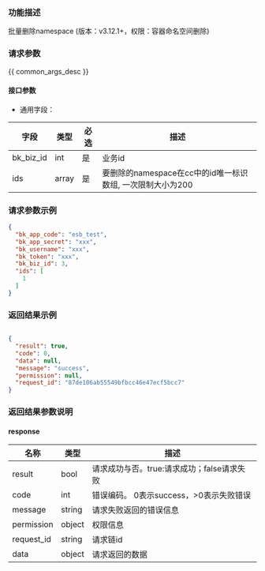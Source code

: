 ### 功能描述

批量删除namespace (版本：v3.12.1+，权限：容器命名空间删除)

### 请求参数

{{ common_args_desc }}

#### 接口参数

- 通用字段：

| 字段        | 类型    | 必选  | 描述                                     |
|-----------|-------|-----|----------------------------------------|
| bk_biz_id | int   | 是   | 业务id                                   |
| ids       | array | 是   | 要删除的namespace在cc中的id唯一标识数组, 一次限制大小为200 |

### 请求参数示例

```json
{
  "bk_app_code": "esb_test",
  "bk_app_secret": "xxx",
  "bk_username": "xxx",
  "bk_token": "xxx",
  "bk_biz_id": 3,
  "ids": [
    1
  ]
}
```

### 返回结果示例

```json

{
  "result": true,
  "code": 0,
  "data": null,
  "message": "success",
  "permission": null,
  "request_id": "87de106ab55549bfbcc46e47ecf5bcc7"
}
```

### 返回结果参数说明

#### response

| 名称         | 类型     | 描述                         |
|------------|--------|----------------------------|
| result     | bool   | 请求成功与否。true:请求成功；false请求失败 |
| code       | int    | 错误编码。 0表示success，>0表示失败错误  |
| message    | string | 请求失败返回的错误信息                |
| permission | object | 权限信息                       |
| request_id | string | 请求链id                      |
| data       | object | 请求返回的数据                    |
